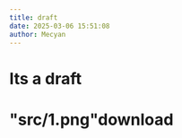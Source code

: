 ```yaml
---
title: draft
date: 2025-03-06 15:51:08
author: Mecyan
---
```


<h1>Its a draft<h1>
    <a>"src/1.png"download</a>

